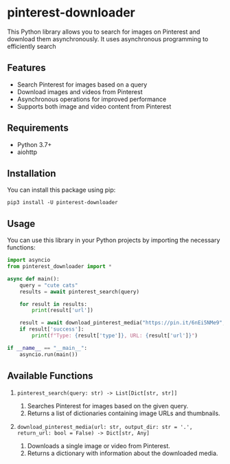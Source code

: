 # pinterest-downloader

This Python library allows you to search for images on Pinterest and download them asynchronously. It uses asynchronous programming to efficiently search

## Features

- Search Pinterest for images based on a query
- Download images and videos from Pinterest
- Asynchronous operations for improved performance
- Supports both image and video content from Pinterest


## Requirements

- Python 3.7+
- aiohttp


## Installation

You can install this package using pip:

```shellscript
pip3 install -U pinterest-downloader
```

## Usage

You can use this library in your Python projects by importing the necessary functions:

```python
import asyncio
from pinterest_downloader import *

async def main():
    query = "cute cats"
    results = await pinterest_search(query)

    for result in results:
        print(result['url'])

    result = await download_pinterest_media("https://pin.it/6nEi5NMe9", return_url=True)
    if result['success']:
        print(f"Type: {result['type']}, URL: {result['url']}")

if __name__ == "__main__":
    asyncio.run(main())
```

## Available Functions

1. `pinterest_search(query: str) -> List[Dict[str, str]]`

    1. Searches Pinterest for images based on the given query.
    2. Returns a list of dictionaries containing image URLs and thumbnails.

2. `download_pinterest_media(url: str, output_dir: str = '.', return_url: bool = False) -> Dict[str, Any]`

    1. Downloads a single image or video from Pinterest.
    2. Returns a dictionary with information about the downloaded media.
